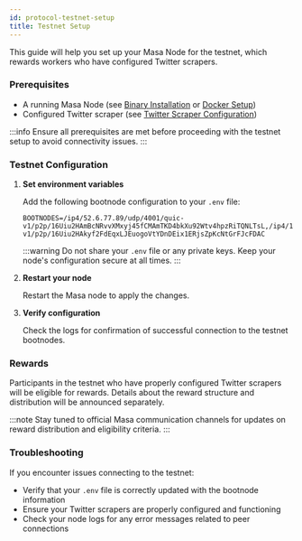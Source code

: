 ```yaml
---
id: protocol-testnet-setup
title: Testnet Setup
---
```


This guide will help you set up your Masa Node for the testnet, which rewards workers who have configured Twitter scrapers.

### Prerequisites

- A running Masa Node (see [Binary Installation](./protocol-binary-installation.md) or [Docker Setup](./protocol-docker-setup.md))
- Configured Twitter scraper (see [Twitter Scraper Configuration](./protocol-twitter-scraper-config.md))

:::info
Ensure all prerequisites are met before proceeding with the testnet setup to avoid connectivity issues.
:::

### Testnet Configuration

1. **Set environment variables**

   Add the following bootnode configuration to your `.env` file:

   ```plaintext
   BOOTNODES=/ip4/52.6.77.89/udp/4001/quic-v1/p2p/16Uiu2HAmBcNRvvXMxyj45fCMAmTKD4bkXu92Wtv4hpzRiTQNLTsL,/ip4/157.230.212.224/udp/4001/quic-v1/p2p/16Uiu2HAkyf2FdEqxLJEuogoVtYDnDEix1ERjsZpKcNtGrFJcFDAC
   ```

   :::warning
   Do not share your `.env` file or any private keys. Keep your node's configuration secure at all times.
   :::

2. **Restart your node**

   Restart the Masa node to apply the changes.

3. **Verify configuration**

   Check the logs for confirmation of successful connection to the testnet bootnodes.

### Rewards

Participants in the testnet who have properly configured Twitter scrapers will be eligible for rewards. Details about the reward structure and distribution will be announced separately.

:::note
Stay tuned to official Masa communication channels for updates on reward distribution and eligibility criteria.
:::

### Troubleshooting

If you encounter issues connecting to the testnet:

- Verify that your `.env` file is correctly updated with the bootnode information
- Ensure your Twitter scrapers are properly configured and functioning
- Check your node logs for any error messages related to peer connections